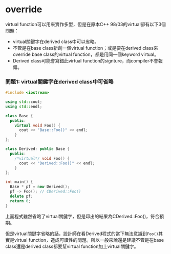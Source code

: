 # override

virtual function可以用來實作多型，但是在原本C++ 98/03的virtual卻有以下3個問題：

* virtual關鍵字在derived class中可以省略。
* 不管是在base class新創一個virtual function；或是要在derived class來override base class的virtual function，都是用同一個keyword virtual。
* Derived class可能會寫錯此virtual function的signture，而compiler不會報錯。

### 問題1: virtual關鍵字在derived class中可省略

```cpp
#include <iostream>

using std::cout;
using std::endl;

class Base {
  public:
    virtual void Foo() {
      cout << "Base::Foo()" << endl;
    }
};

class Derived: public Base {
  public:
    /*virtual*/ void Foo() {
      cout << "Derived::Foo()" << endl;
    }
};

int main() {
  Base * pf = new Derived();
  pf -> Foo(); // CDerived::Foo()
  delete pf;
  return 0;
}
```

上面程式雖然省略了virtual關鍵字，但是印出的結果為CDerived::Foo\(\)，符合預期。

但是virtual關鍵字省略的話，設計師在看Derived程式的當下無法意識到`Foo()`其實是virtual function，造成可讀性的問題。所以一般來說還是建議不管是在base class還是derived class都要幫virtual function加上virtual關鍵字。



